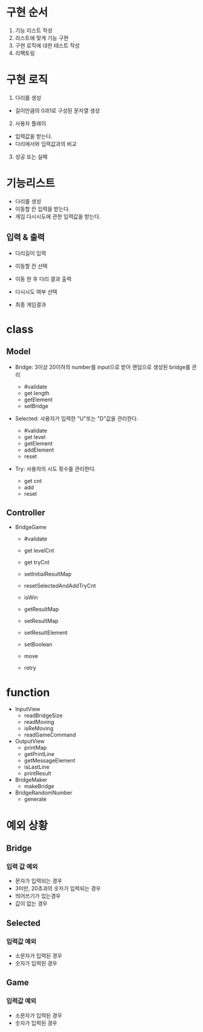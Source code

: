 # 구현 순서

1. 기능 리스트 작성
2. 리스트에 맞게 기능 구현
3. 구현 로직에 대한 테스트 작성
4. 리팩토링

# 구현 로직

1. 다리를 생성

- 길이만큼의 0과1로 구성된 문자열 생성

2. 사용자 플레이

- 입력값을 받는다.
- 다리에서와 입력값과의 비교

3. 성공 또는 실패

# 기능리스트

- 다리를 생성
- 이동할 칸 입력을 받는다.
- 게임 다시시도에 관한 입력값을 받는다.

## 입력 & 출력

- 다리길이 입력
- 이동할 칸 선택
- 이동 한 후 다리 결과 출력
- 다시시도 여부 선택

- 최종 게임결과

# class

## Model

- Bridge: 3이상 20이하의 number를 input으로 받아 랜덤으로 생성된 bridge를 관리

  - #validate
  - get length
  - getElement
  - setBridge

- Selected: 사용자가 입력한 "U"또는 "D"값을 관리한다.

  - #validate
  - get level
  - getElement
  - addElement
  - reset

- Try: 사용자의 시도 횟수를 관리한다.
  - get cnt
  - add
  - reset

## Controller

- BridgeGame

  - #validate
  - get levelCnt
  - get tryCnt
  - setInitialResultMap
  - resetSelectedAndAddTryCnt
  - isWin
  - getResultMap
  - setResultMap
  - setResultElement
  - setBoolean

  - move
  - retry

# function

- InputView
  - readBridgeSize
  - readMoving
  - isReMoving
  - readGameCommand
- OutputView
  - printMap
  - getPrintLine
  - getMessageElement
  - isLastLine
  - printResult
- BridgeMaker
  - makeBridge
- BridgeRandomNumber
  - generate

# 예외 상황

## Bridge

### 입력 값 예외

- 문자가 입력되는 경우
- 3미만, 20초과의 숫자가 입력되는 경우
- 띄어쓰기가 있는경우
- 값이 없는 경우

## Selected

### 입력값 예외

- 소문자가 입력된 경우
- 숫자가 입력된 경우

## Game

### 입력값 예외

- 소문자가 입력된 경우
- 숫자가 입력된 경우
